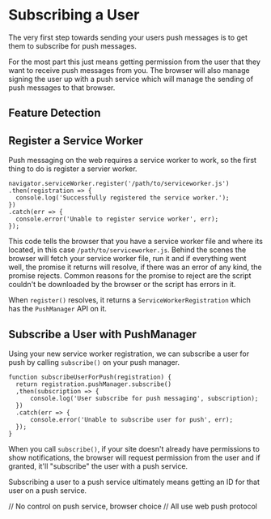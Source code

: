 # Subscribing a User

The very first step towards sending your users push messages is to get them
to subscribe for push messages.

For the most part this just means getting permission from the user that they
want to receive push messages from you. The browser will also manage signing
the user up with a push service which will manage the sending of push messages
to that browser.

## Feature Detection



## Register a Service Worker

Push messaging on the web requires a service worker to work, so the first
thing to do is register a servier worker.

    navigator.serviceWorker.register('/path/to/serviceworker.js')
    .then(registration => {
      console.log('Successfully registered the service worker.');
    })
    .catch(err => {
      console.error('Unable to register service worker', err);  
    });

This code tells the browser that you have a service worker file and where
its located, in this case `/path/to/serviceworker.js`. Behind the scenes
the browser will fetch your service worker file, run it and if everything
went well, the promise it returns will resolve, if there was an error of
any kind, the promise rejects. Common reasons for the promise to reject are
the script couldn't be downloaded by the browser or the script has errors in it.

When `register()` resolves, it returns a `ServiceWorkerRegistration` which
has the `PushManager` API on it.

## Subscribe a User with PushManager

Using your new service worker registration, we can subscribe a user
for push by calling `subscribe()` on your push manager.

    function subscribeUserForPush(registration) {
      return registration.pushManager.subscribe()
      ,then(subscription => {
          console.log('User subscribe for push messaging', subscription);
      })
      .catch(err => {
          console.error('Unable to subscribe user for push', err);
      });
    }


When you call `subscribe()`, if your site doesn't already have permissions
to show notifications, the browser will request permission from the user
and if granted, it'll "subscribe" the user with a push service.

Subscribing a user to a push service ultimately means getting an ID for that
user on a push service.

// No control on push service, browser choice
// All use web push protocol
